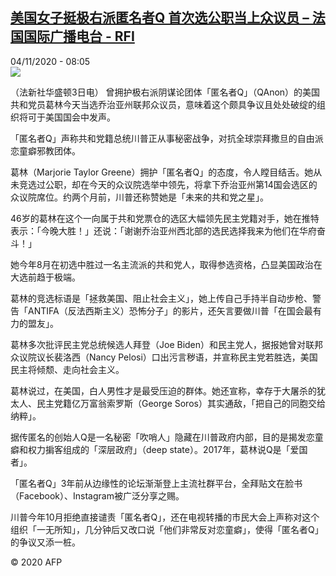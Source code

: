<!--1604476495000-->
[美国女子挺极右派匿名者Q 首次选公职当上众议员 – 法国国际广播电台 - RFI](http://www.rfi.fr//cn/contenu/20201104-%E7%BE%8E%E5%9B%BD%E5%A5%B3%E5%AD%90%E6%8C%BA%E6%9E%81%E5%8F%B3%E6%B4%BE%E5%8C%BF%E5%90%8D%E8%80%85q-%E9%A6%96%E6%AC%A1%E9%80%89%E5%85%AC%E8%81%8C%E5%BD%93%E4%B8%8A%E4%BC%97%E8%AE%AE%E5%91%98)
------

<div>04/11/2020 - 08:05</div><img src="https://s.rfi.fr/media/display/1d04da1e-1e71-11eb-8f08-005056a98db9/w:310/p:16x9/int0013b.201104150504.jpg"><div class="t-content__body u-clearfix"><p>（法新社华盛顿3日电）    曾拥护极右派阴谋论团体「匿名者Q」（QAnon）的美国共和党员葛林今天当选乔治亚州联邦众议员，意味着这个颇具争议且处处破绽的组织将可于美国国会中发声。</p><p>    「匿名者Q」声称共和党籍总统川普正从事秘密战争，对抗全球崇拜撒旦的自由派恋童癖邪教团体。</p><p>    葛林（Marjorie Taylor Greene）拥护「匿名者Q」的态度，令人瞠目结舌。她从未竞选过公职，却在今天的众议院选举中领先，将拿下乔治亚州第14国会选区的众议院席位。约两个月前，川普还称赞她是「未来的共和党之星」。</p><p>    46岁的葛林在这个一向属于共和党票仓的选区大幅领先民主党籍对手，她在推特表示：「今晚大胜！」还说：「谢谢乔治亚州西北部的选民选择我来为他们在华府奋斗！」</p><p>    她今年8月在初选中胜过一名主流派的共和党人，取得参选资格，凸显美国政治在大选前趋于极端。</p><p>    葛林的竞选标语是「拯救美国、阻止社会主义」，她上传自己手持半自动步枪、警告「ANTIFA（反法西斯主义）恐怖分子」的影片，还矢言要做川普「在国会最有力的盟友」。</p><p>    葛林多次批评民主党总统候选人拜登（Joe Biden）和民主党人，据报她曾对联邦众议院议长裴洛西（Nancy Pelosi）口出污言秽语，并宣称民主党若胜选，美国民主将倾颓、走向社会主义。</p><p>    葛林说过，在美国，白人男性才是最受压迫的群体。她还宣称，幸存于大屠杀的犹太人、民主党籍亿万富翁索罗斯（George Soros）其实通敌，「把自己的同胞交给纳粹」。</p><p>    据传匿名的创始人Q是一名秘密「吹哨人」隐藏在川普政府内部，目的是揭发恋童癖和权力掮客组成的「深层政府」（deep state）。2017年，葛林说Q是「爱国者」。</p><p>    「匿名者Q」3年前从边缘性的论坛渐渐登上主流社群平台，全拜贴文在脸书（Facebook）、Instagram被广泛分享之赐。</p><p>    川普今年10月拒绝直接谴责「匿名者Q」，还在电视转播的市民大会上声称对这个组织「一无所知」，几分钟后又改口说「他们非常反对恋童癖」，使得「匿名者Q」的争议又添一桩。</p><p class="t-copyright">© 2020 AFP</p>        </div>
